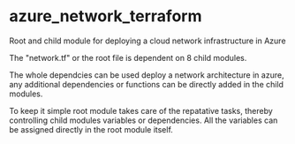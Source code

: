 # azure_network_terraform
Root and child module for deploying a cloud network infrastructure in Azure

The "network.tf" or the root file is dependent on 8 child modules.

The whole dependcies can be used deploy a network architecture in azure, any additional dependencies or functions can be directly added in the child modules.

To keep it simple root module takes care of the repatative tasks, thereby controlling child modules variables or dependencies. All the variables can be assigned directly in the root module itself.

